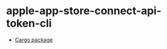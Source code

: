 # apple-app-store-connect-api-token-cli

* [Cargo package](https://crates.io/crates/apple-app-store-connect-api-token-cli)
